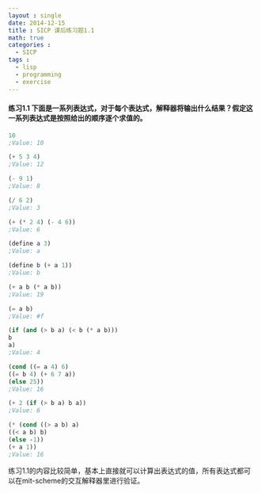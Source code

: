 ```yaml
---
layout : single
date: 2014-12-15
title : SICP 课后练习题1.1
math: true
categories : 
  - SICP
tags : 
  - lisp
  - programming
  - exercise
---
```


#### 练习1.1    下面是一系列表达式，对于每个表达式，解释器将输出什么结果？假定这一系列表达式是按照给出的顺序逐个求值的。
```scheme
10
;Value: 10

(+ 5 3 4)
;Value: 12

(- 9 1)
;Value: 8

(/ 6 2)
;Value: 3

(+ (* 2 4) (- 4 6))
;Value: 6

(define a 3)
;Value: a

(define b (+ a 1))
;Value: b

(+ a b (* a b))
;Value: 19

(= a b)
;Value: #f

(if (and (> b a) (< b (* a b)))
b
a)
;Value: 4

(cond ((= a 4) 6)
((= b 4) (+ 6 7 a))
(else 25))
;Value: 16

(+ 2 (if (> b a) b a))
;Value: 6

(* (cond ((> a b) a)
((< a b) b)
(else -1))
(+ a 1))
;Value: 16
```
练习1.1的内容比较简单，基本上直接就可以计算出表达式的值，所有表达式都可以在mit-scheme的交互解释器里进行验证。
